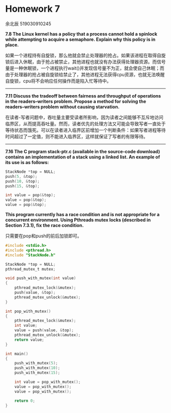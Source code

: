 # Homework 7

余北辰 519030910245



**7.8 The Linux kernel has a policy that a process cannot hold a spinlock while attempting to acquire a semaphore. Explain why this policy is in place.**



如果一个进程持有自旋锁，那么他就会禁止处理器的抢占。如果该进程在取得自旋锁后进入休眠，由于抢占被禁止，其他进程也就没有办法获得处理器资源。而信号量是一种休眠锁，一个进程执行wait()并发现信号量不为正，就会使自己休眠；而由于处理器的抢占被自旋锁给禁止了，其他进程无法获得cpu资源，也就无法唤醒自旋锁，cpu将不会响应任何操作而是陷入忙等待中。



---

**7.11 Discuss the tradeoff between fairness and throughput of operations in the readers–writers problem. Propose a method for solving the readers–writers problem without causing starvation.**



在读者-写者问题中，吞吐量主要受读者所影响，因为读者之间能够不互斥地访问临界区，从而提高吞吐量。然而，读者优先的处理方法又可能会导致写者一直处于等待状态而饿死。可以在读者进入临界区前增加一个判断条件：如果写者进程等待时间超过了一定值，则不能进入临界区，这样就保证了写者的有限等待。





---

**7.16 The C program stack-ptr.c (available in the source-code download) contains an implementation of a stack using a linked list. An example of its use is as follows:**

```c
StackNode *top = NULL; 
push(5, &top); 
push(10, &top); 
push(15, &top);

int value = pop(&top); 
value = pop(&top); 
value = pop(&top);
```

**This program currently has a race condition and is not appropriate for a concurrent environment. Using Pthreads mutex locks (described in Section 7.3.1), fix the race condition.**

只需要在pop和push的前后加锁即可。

```c
#include <stdio.h>
#include <pthread.h>
#include "StackNode.h"

StackNode *top = NULL;
pthread_mutex_t mutex;

void push_with_mutex(int value)
{
    pthread_mutex_lock(&mutex);
    push(value, &top);
    pthread_mutex_unlock(&mutex);
}

int pop_with_mutex()
{
    pthread_mutex_lock(&mutex);
    int value;
    value = push(value, &top);
    pthread_mutex_unlock(&mutex);
    return value;
}

int main()
{
    push_with_mutex(5);
    push_with_mutex(10);
    push_with_mutex(15);

    int value = pop_with_mutex();
    value = pop_with_mutex();
    value = pop_with_mutex();

    return 0;
}

```





